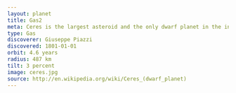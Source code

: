 ```yaml
---
layout: planet
title: Gas2
meta: Ceres is the largest asteroid and the only dwarf planet in the inner Solar system
type: Gas
discoverer: Giuseppe Piazzi
discovered: 1801-01-01
orbit: 4.6 years
radius: 487 km
tilt: 3 percent
image: ceres.jpg
source: http://en.wikipedia.org/wiki/Ceres_(dwarf_planet)
---
```


